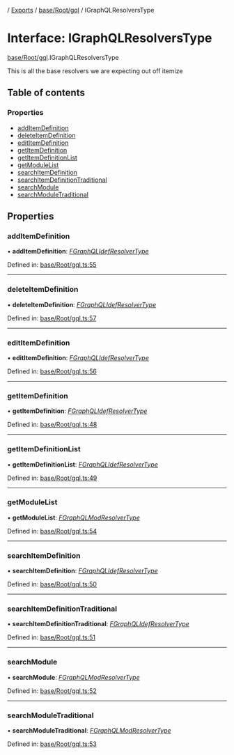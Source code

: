 [](../README.md) / [Exports](../modules.md) / [base/Root/gql](../modules/base_root_gql.md) / IGraphQLResolversType

# Interface: IGraphQLResolversType

[base/Root/gql](../modules/base_root_gql.md).IGraphQLResolversType

This is all the base resolvers we are expecting out off itemize

## Table of contents

### Properties

- [addItemDefinition](base_root_gql.igraphqlresolverstype.md#additemdefinition)
- [deleteItemDefinition](base_root_gql.igraphqlresolverstype.md#deleteitemdefinition)
- [editItemDefinition](base_root_gql.igraphqlresolverstype.md#edititemdefinition)
- [getItemDefinition](base_root_gql.igraphqlresolverstype.md#getitemdefinition)
- [getItemDefinitionList](base_root_gql.igraphqlresolverstype.md#getitemdefinitionlist)
- [getModuleList](base_root_gql.igraphqlresolverstype.md#getmodulelist)
- [searchItemDefinition](base_root_gql.igraphqlresolverstype.md#searchitemdefinition)
- [searchItemDefinitionTraditional](base_root_gql.igraphqlresolverstype.md#searchitemdefinitiontraditional)
- [searchModule](base_root_gql.igraphqlresolverstype.md#searchmodule)
- [searchModuleTraditional](base_root_gql.igraphqlresolverstype.md#searchmoduletraditional)

## Properties

### addItemDefinition

• **addItemDefinition**: [*FGraphQLIdefResolverType*](../modules/base_root_gql.md#fgraphqlidefresolvertype)

Defined in: [base/Root/gql.ts:55](https://github.com/onzag/itemize/blob/11a98dec/base/Root/gql.ts#L55)

___

### deleteItemDefinition

• **deleteItemDefinition**: [*FGraphQLIdefResolverType*](../modules/base_root_gql.md#fgraphqlidefresolvertype)

Defined in: [base/Root/gql.ts:57](https://github.com/onzag/itemize/blob/11a98dec/base/Root/gql.ts#L57)

___

### editItemDefinition

• **editItemDefinition**: [*FGraphQLIdefResolverType*](../modules/base_root_gql.md#fgraphqlidefresolvertype)

Defined in: [base/Root/gql.ts:56](https://github.com/onzag/itemize/blob/11a98dec/base/Root/gql.ts#L56)

___

### getItemDefinition

• **getItemDefinition**: [*FGraphQLIdefResolverType*](../modules/base_root_gql.md#fgraphqlidefresolvertype)

Defined in: [base/Root/gql.ts:48](https://github.com/onzag/itemize/blob/11a98dec/base/Root/gql.ts#L48)

___

### getItemDefinitionList

• **getItemDefinitionList**: [*FGraphQLIdefResolverType*](../modules/base_root_gql.md#fgraphqlidefresolvertype)

Defined in: [base/Root/gql.ts:49](https://github.com/onzag/itemize/blob/11a98dec/base/Root/gql.ts#L49)

___

### getModuleList

• **getModuleList**: [*FGraphQLModResolverType*](../modules/base_root_gql.md#fgraphqlmodresolvertype)

Defined in: [base/Root/gql.ts:54](https://github.com/onzag/itemize/blob/11a98dec/base/Root/gql.ts#L54)

___

### searchItemDefinition

• **searchItemDefinition**: [*FGraphQLIdefResolverType*](../modules/base_root_gql.md#fgraphqlidefresolvertype)

Defined in: [base/Root/gql.ts:50](https://github.com/onzag/itemize/blob/11a98dec/base/Root/gql.ts#L50)

___

### searchItemDefinitionTraditional

• **searchItemDefinitionTraditional**: [*FGraphQLIdefResolverType*](../modules/base_root_gql.md#fgraphqlidefresolvertype)

Defined in: [base/Root/gql.ts:51](https://github.com/onzag/itemize/blob/11a98dec/base/Root/gql.ts#L51)

___

### searchModule

• **searchModule**: [*FGraphQLModResolverType*](../modules/base_root_gql.md#fgraphqlmodresolvertype)

Defined in: [base/Root/gql.ts:52](https://github.com/onzag/itemize/blob/11a98dec/base/Root/gql.ts#L52)

___

### searchModuleTraditional

• **searchModuleTraditional**: [*FGraphQLModResolverType*](../modules/base_root_gql.md#fgraphqlmodresolvertype)

Defined in: [base/Root/gql.ts:53](https://github.com/onzag/itemize/blob/11a98dec/base/Root/gql.ts#L53)
